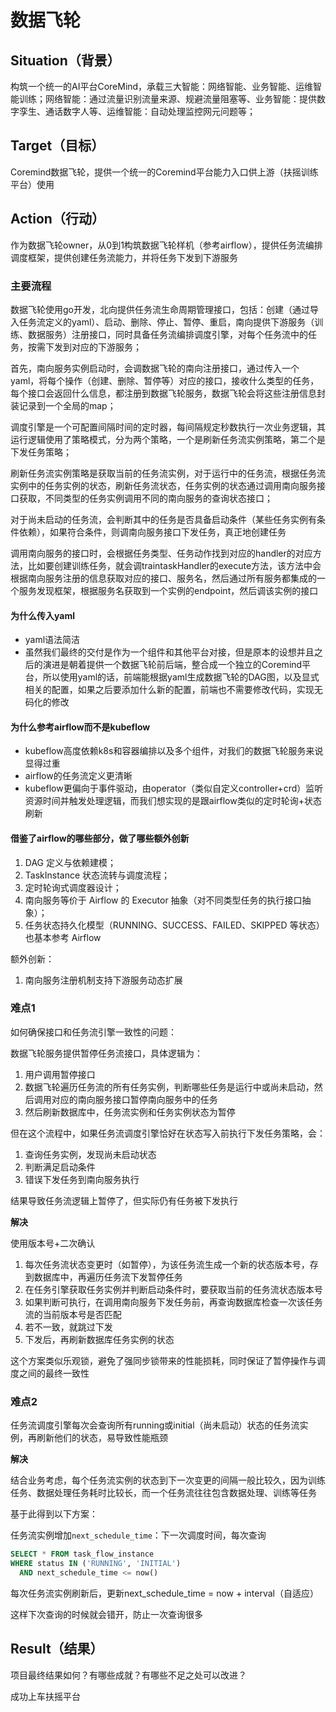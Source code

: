 # 数据飞轮

## Situation（背景）

构筑一个统一的AI平台CoreMind，承载三大智能：网络智能、业务智能、运维智能训练；网络智能：通过流量识别流量来源、规避流量阻塞等、业务智能：提供数字孪生、通话数字人等、运维智能：自动处理监控网元问题等；

## **Target（目标）**

Coremind数据飞轮，提供一个统一的Coremind平台能力入口供上游（扶摇训练平台）使用

## **Action（行动）**

作为数据飞轮owner，从0到1构筑数据飞轮样机（参考airflow），提供任务流编排调度框架，提供创建任务流能力，并将任务下发到下游服务

### 主要流程

数据飞轮使用go开发，北向提供任务流生命周期管理接口，包括：创建（通过导入任务流定义的yaml）、启动、删除、停止、暂停、重启，南向提供下游服务（训练、数据服务）注册接口，同时具备任务流编排调度引擎，对每个任务流中的任务，按需下发到对应的下游服务；

首先，南向服务实例启动时，会调数据飞轮的南向注册接口，通过传入一个yaml，将每个操作（创建、删除、暂停等）对应的接口，接收什么类型的任务，每个接口会返回什么信息，都注册到数据飞轮服务，数据飞轮会将这些注册信息封装记录到一个全局的map；

调度引擎是一个可配置间隔时间的定时器，每间隔规定秒数执行一次业务逻辑，其运行逻辑使用了策略模式，分为两个策略，一个是刷新任务流实例策略，第二个是下发任务策略；

刷新任务流实例策略是获取当前的任务流实例，对于运行中的任务流，根据任务流实例中的任务实例的状态，刷新任务流状态，任务实例的状态通过调用南向服务接口获取，不同类型的任务实例调用不同的南向服务的查询状态接口；

对于尚未启动的任务流，会判断其中的任务是否具备启动条件（某些任务实例有条件依赖），如果符合条件，则调南向服务接口下发任务，真正地创建任务

调用南向服务的接口时，会根据任务类型、任务动作找到对应的handler的对应方法，比如要创建训练任务，就会调traintaskHandler的execute方法，该方法中会根据南向服务注册的信息获取对应的接口、服务名，然后通过所有服务都集成的一个服务发现框架，根据服务名获取到一个实例的endpoint，然后调该实例的接口

#### 为什么传入yaml

- yaml语法简洁
- 虽然我们最终的交付是作为一个组件和其他平台对接，但是原本的设想并且之后的演进是朝着提供一个数据飞轮前后端，整合成一个独立的Coremind平台，所以使用yaml的话，前端能根据yaml生成数据飞轮的DAG图，以及显式相关的配置，如果之后要添加什么新的配置，前端也不需要修改代码，实现无码化的修改

#### 为什么参考airflow而不是kubeflow

- kubeflow高度依赖k8s和容器编排以及多个组件，对我们的数据飞轮服务来说显得过重
- airflow的任务流定义更清晰
- kubeflow更偏向于事件驱动，由operator（类似自定义controller+crd）监听资源时间并触发处理逻辑，而我们想实现的是跟airflow类似的定时轮询+状态刷新

#### 借鉴了airflow的哪些部分，做了哪些额外创新

1. DAG 定义与依赖建模；
2. TaskInstance 状态流转与调度流程；
3. 定时轮询式调度器设计；
4. 南向服务等价于 Airflow 的 Executor 抽象（对不同类型任务的执行接口抽象）；
5. 任务状态持久化模型（RUNNING、SUCCESS、FAILED、SKIPPED 等状态）也基本参考 Airflow

额外创新：

1. 南向服务注册机制支持下游服务动态扩展



### 难点1

如何确保接口和任务流引擎一致性的问题：

数据飞轮服务提供暂停任务流接口，具体逻辑为：

1. 用户调用暂停接口
2. 数据飞轮遍历任务流的所有任务实例，判断哪些任务是运行中或尚未启动，然后调用对应的南向服务接口暂停南向服务中的任务
3. 然后刷新数据库中，任务流实例和任务实例状态为暂停

但在这个流程中，如果任务流调度引擎恰好在状态写入前执行下发任务策略，会：

1. 查询任务实例，发现尚未启动状态
2. 判断满足启动条件
3. 错误下发任务到南向服务执行

结果导致任务流逻辑上暂停了，但实际仍有任务被下发执行

**解决**

使用版本号+二次确认

1. 每次任务流状态变更时（如暂停），为该任务流生成一个新的状态版本号，存到数据库中，再遍历任务流下发暂停任务
2. 在任务引擎获取任务实例并判断启动条件时，要获取当前的任务流状态版本号
3. 如果判断可执行，在调用南向服务下发任务前，再查询数据库检查一次该任务流的当前版本号是否匹配
4. 若不一致，就跳过下发
5. 下发后，再刷新数据库任务实例的状态

这个方案类似乐观锁，避免了强同步锁带来的性能损耗，同时保证了暂停操作与调度之间的最终一致性

### 难点2

任务流调度引擎每次会查询所有running或initial（尚未启动）状态的任务流实例，再刷新他们的状态，易导致性能瓶颈

**解决**

结合业务考虑，每个任务流实例的状态到下一次变更的间隔一般比较久，因为训练任务、数据处理任务耗时比较长，而一个任务流往往包含数据处理、训练等任务

基于此得到以下方案：

任务流实例增加`next_schedule_time`：下一次调度时间，每次查询

```sql
SELECT * FROM task_flow_instance
WHERE status IN ('RUNNING', 'INITIAL')
  AND next_schedule_time <= now()
```

每次任务流实例刷新后，更新next_schedule_time = now + interval（自适应）

这样下次查询的时候就会错开，防止一次查询很多



## **Result（结果）**

项目最终结果如何？有哪些成就？有哪些不足之处可以改进？

成功上车扶摇平台



